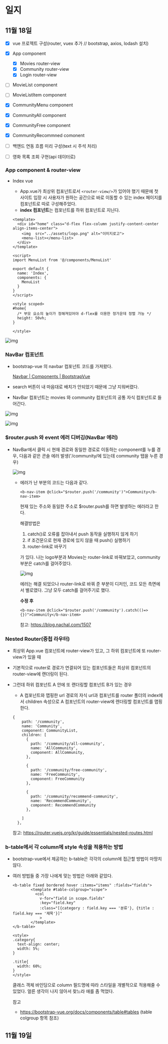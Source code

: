 # 일지



## 11월 18일

- [x] vue 프로젝트 구성(router, vuex 추가 // bootstrap, axios, lodash 설치) 
- [x] App component 
  - [x] Movies router-view 
  - [x] Community router-view  
  - [x] Login router-view 
- [ ] MovieList component 
- [ ] MovieListItem component 
- [x] CommunityMenu component 
- [x] CommunityAll component 
- [x] CommunityFree component 
- [x] CommunityRecommned comonent 
- [ ] 백앤드 연동 흐름 미리 구성(text 시 주석 처리) 
- [ ] 영화 목록 조회 구현(api 데이터로) 



### App component & router-view

- Index vue

  - App.vue가 최상위 컴포넌트로서 `<router-view/>`가 있어야 했기 때문에 첫 사이트 입장 시 사용자가 원하는 공간으로 바로 이동할 수 있는 index 페이지를 컴포넌트로 따로 구성해주었다.
  - **index 컴포넌트**는 **<menu-list/>** 컴포넌트를 하위 컴포넌트로 지닌다.

  ```vue
  <template>
    <div id="home" class="d-flex flex-column justify-content-center align-items-center">
      <img  src="../assets/logo.png" alt="이미지로고">
      <menu-list></menu-list>
    </div>
  </template>
  
  <script>
  import MenuList from '@/components/MenuList'
  
  export default {
    name: 'Index',
    components: {
      MenuList
    }
  }
  </script>
  
  <style scoped>
  #home{
    /* 부모 요소의 높이가 정해져있어야 d-flex를 이용한 정가운데 정렬 가능 */
    height: 50vh;
  }
  
  </style>
  ```



![img](https://www.notion.so/image/https%3A%2F%2Fs3-us-west-2.amazonaws.com%2Fsecure.notion-static.com%2Fd9db3ddd-6908-4215-9096-222d26e30c6d%2FUntitled.png?id=362f4428-c2da-400b-a74b-560714e9cb25&table=block&spaceId=daa2d103-3ecd-4519-8c30-4f55e74c7ef4&width=2000&userId=86e559c7-fe4c-42c1-8aee-79b63fc6792b&cache=v2)



### NavBar 컴포넌트

- bootstrap-vue 의 navbar 컴포넌트 코드를 가져왔다.

  [Navbar | Components | BootstrapVue](https://bootstrap-vue.org/docs/components/navbar#navbar)

- search 버튼이 내 마음대로 배치가 안되었기 때문에 그냥 지워버렸다.

- NavBar 컴포넌트는 movies 와 community 컴포넌트의 공통 자식 컴포넌트로 들어간다.



![img](README-front.assets/https%3A%2F%2Fs3-us-west-2.amazonaws.com%2Fsecure.notion-static.com%2F38eac0f5-47f4-49fa-8dba-763aec36f8bb%2FUntitled.png)



![img](https://www.notion.so/image/https%3A%2F%2Fs3-us-west-2.amazonaws.com%2Fsecure.notion-static.com%2F6cd1d3e1-9b07-4f72-a3a6-61ba8638576c%2FUntitled.png?table=block&id=b640c081-dc4c-4f14-9c11-89c1c5ffe963&spaceId=daa2d103-3ecd-4519-8c30-4f55e74c7ef4&width=1880&userId=86e559c7-fe4c-42c1-8aee-79b63fc6792b&cache=v2)



### $router.push 와 event 에러 디버깅(NavBar 에러)

- NavBar에서 클릭 시 현재 경로와 동일한 경로로 이동하는 component를 누를 경우, 다음과 같은 콘솔 에러 발생('/community/에 있는데 community 탭을 누른 경우)

  ![img](README-front.assets/https%3A%2F%2Fs3-us-west-2.amazonaws.com%2Fsecure.notion-static.com%2Fce942f59-dc1a-4ac1-b595-b89077b78989%2FUntitled.png)

  - 에러가 난 부분의 코드는 다음과 같다.

    ```vue
    <b-nav-item @click="$router.push('/community')">Community</b-nav-item>
    ```

    현재 있는 주소와 동일한 주소로 $router.push를 하면 발생하는 에러라고 한다.

    해결방법은

    1. catch()로 오류를 잡아내서 push 동작을 실행하지 않게 하기
    2. if 조건문으로 현재 경로에 있지 않을 때 push() 실행하기
    3. router-link로 바꾸기

    가 있다.  나는 logo부분과 Movies는 router-link로 바꿔보았고, community 부분은 catch를 걸어주었다.

    ![img](https://www.notion.so/image/https%3A%2F%2Fs3-us-west-2.amazonaws.com%2Fsecure.notion-static.com%2Fad79db04-581d-4b7f-a77c-4bc3899ce0c0%2FUntitled.png?table=block&id=43c99c1f-1364-4c7d-9b1b-aa0a5b5fec9e&spaceId=daa2d103-3ecd-4519-8c30-4f55e74c7ef4&width=1040&userId=86e559c7-fe4c-42c1-8aee-79b63fc6792b&cache=v2)

    에러는 해결 되었으나 router-link로 바꿔 준 부분이 디저인, 코드 모든 측면에서 별로였다. 그냥 모두 catch를 걸어주기로 했다.

    **수정 후**

    ```vue
    <b-nav-item @click="$router.push('/community').catch(()=>{})">Community</b-nav-item>
    ```

    참고: https://blog.nachal.com/1507



### Nested Router(중첩 라우터)

- 최상위 App.vue 컴포넌트에 router-view가 있고, 그 하위 컴포넌트에 또 router-view가 있을 때

- 기본적으로 router로 경로가 연결되어 있는 컴포넌트들은 최상위 컴포넌트의 router-view에 랜더링이 된다.

- 그런데 하위 컴포넌트 A 안에 또 랜더링할 컴포넌트 B가 있는 경우

  - A 컴포넌트와 맵핑한 url 경로의 자식 url과 컴포넌트를 router 폴더의 index에서 children 속성으로 A 컴포넌트의 router-view에 렌더링할 컴포넌트를 맵핑한다.

  ```vue
  {
      path: '/community',
      name: 'Community',
      component: CommunityList,
      children: [
        {
          path: '/community/all-community',
          name: 'AllCommunity',
          component: AllCommunity,
        },
  
        {
          path: '/community/free-community',
          name: 'FreeCommunity',
          component: FreeCommunity
        },
  
        {
          path: '/community/recommend-community',
          name: 'RecommendCommunity',
          component: RecommendCommunity
        },
  
      ]
    },
  ```

  참고: https://router.vuejs.org/kr/guide/essentials/nested-routes.html

  

### b-table에서 각 column에 style 속성을 적용하는 방법

- bootstrap-vue에서 제공하는 b-table은 각각의 column에 접근할 방법이 마땅치 않다.

- 여러 방법들 중 가장 나에게 맞는 방법은 아래와 같았다.

  ```vue
  <b-table fixed bordered hover :items="items" :fields="fields">
          <template #table-colgroup="scope">
            <col
              v-for="field in scope.fields"
              :key="field.key"
              :class="[{category : field.key === '분류'}, {title : field.key === '제목'}]"
              >
          </template>
  </b-table>
  
  <style>
  .category{
    text-align: center;
    width: 5%;
  }
  
  .title{
    width: 60%;
  }
  </style>
  ```

  클래스 객체 바인딩으로 column 필드명에 따라 스타일을 개별적으로 적용해줄 수 있었다. 얼른 생각이 나지 않아서 찾느라 애를 좀 먹었다.

  참고

  - https://bootstrap-vue.org/docs/components/table#tables (table colgroup 항목 참조)





## 11월 19일


